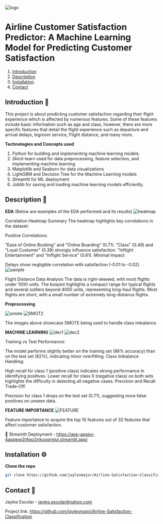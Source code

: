 ![logo](https://github.com/user-attachments/assets/30b7035e-2f83-44d4-845d-be1e7546ae45)


# Airline Customer Satisfaction Predictor: A Machine Learning Model for Predicting Customer Satisfaction

1. [Introduction](#introduction-)
2. [Description](#description-)
3. [Installation](#installation-)
4. [Contact](#contact-)


## Introduction 📝
This project is about predicting customer satisfaction regarding their flight experience which is affected by numerous features. Some of these features include basic information such as age and class, however, there are more specific features that detail the flight experience such as departure and arrival delays, legroom service, Flight distance, and many more.    

**Technologies and Concepts used**
1. Python for building and implementing machine learning models.
2. Skicit-learn used for data preprocessing, feature selection, and implementing machine learning
3. Matplotlib and Seaborn for data visualizations
4. LightGBM and Decision Tree for the Machine Learning models
5. Streamlit for ML deployment
6. Joblib for saving and loading machine learning models efficiently.


## Description 🎯
**EDA** (Below are examples of the EDA performed and its results)
![heatmap](https://github.com/user-attachments/assets/f78a3600-a006-4b42-86ad-acfab1af4fd7)


Correlation Heatmap Summary
The heatmap highlights key correlations in the dataset:

Positive Correlations:

"Ease of Online Booking" and "Online Boarding" (0.71).
"Class" (0.49) and "Loyal Customer" (0.39) strongly influence satisfaction.
"Inflight Entertainment" and "Inflight Service" (0.61).
Minimal Impact:

Delays show negligible correlation with satisfaction (-0.01 to -0.02).
![sample](https://github.com/user-attachments/assets/0690fe97-fc08-418d-9c00-6335b8187710)

Flight Distance Data Analysis
The data is right-skewed, with most flights under 1000 units.
The boxplot highlights a compact range for typical flights and several outliers beyond 4000 units, representing long-haul flights.
Most flights are short, with a small number of extremely long-distance flights.

**Preprocessing**

![smote](https://github.com/user-attachments/assets/82c18876-9504-45b9-9ff8-260a0ff55678)
![SMOT2](https://github.com/user-attachments/assets/32bca048-b0f0-4607-a881-939fbdc7aa8f)





The images above showcase SMOTE being used to handle class imbalance.

**MACHINE LEARNING**
![dec1](https://github.com/user-attachments/assets/6c044df1-3822-4faf-8f34-ddb7434a88fb)
![dec2](https://github.com/user-attachments/assets/a7ea8f1b-6d0c-4ae9-bfa3-1d4c8f81b34b)

Training vs Test Performance:

The model performs slightly better on the training set (86% accuracy) than on the test set (82%), indicating minor overfitting.
Class Imbalance Handling:

High recall for class 1 (positive class) indicates strong performance in identifying positives.
Lower recall for class 0 (negative class) on both sets highlights the difficulty in detecting all negative cases.
Precision and Recall Trade-Off:

Precision for class 1 drops on the test set (0.71), suggesting more false positives on unseen data.

**FEATURE IMPORTANCE**
![FEATURE](https://github.com/user-attachments/assets/e92cfa17-bae5-4742-92a0-b7d3719e291a)

Feature importance to acquire the top 10 features out of 32 features that affect customer satisfaction.



🚀 Streamlit Deployment - https://app-apppy-4aspww2t4wz2nkuyqnnjui.streamlit.app/










## Installation ⚙️

**Clone the repo**
```bash
git clone https://github.com/jaylesmajor/Airline-Satisfaction-Classification
```

## Contact 📧
Jayles Escolar - jayles.escolar@yahoo.com

Project link: https://github.com/jaylesmajor/Airline-Satisfaction-Classification

 
